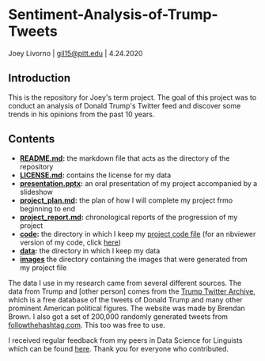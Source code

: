 # Sentiment-Analysis-of-Trump-Tweets
Joey Livorno | gil15@pitt.edu | 4.24.2020

## Introduction
This is the repository for Joey's term project. The goal of this project was to conduct an analysis of Donald Trump's Twitter feed and discover some trends in his opinions from the past 10 years.

## Contents
- **[README.md](https://github.com/Data-Science-for-Linguists-2020/Sentiment-Analysis-of-Trump-Tweets/blob/master/README.md):** the markdown file that acts as the directory of the repository
- **[LICENSE.md](https://github.com/Data-Science-for-Linguists-2020/Sentiment-Analysis-of-Trump-Tweets/blob/master/LICENSE.md):** contains the license for my data
- **[presentation.pptx](https://github.com/Data-Science-for-Linguists-2020/Sentiment-Analysis-of-Trump-Tweets/blob/master/presentation.pptx):** an oral presentation of my project accompanied by a slideshow
- **[project_plan.md](https://github.com/Data-Science-for-Linguists-2020/Sentiment-Analysis-of-Trump-Tweets/blob/master/project_plan.md):** the plan of how I will complete my project frmo beginning to end
- **[project_report.md](https://github.com/Data-Science-for-Linguists-2020/Sentiment-Analysis-of-Trump-Tweets/blob/master/project_report.md):** chronological reports of the progression of my project
- **[code](https://github.com/Data-Science-for-Linguists-2020/Sentiment-Analysis-of-Trump-Tweets/tree/master/code):** the directory in which I keep my [project code file](https://github.com/Data-Science-for-Linguists-2020/Sentiment-Analysis-of-Trump-Tweets/blob/master/code/project_code.ipynb) (for an nbviewer version of my code, click [here](https://nbviewer.jupyter.org/github.com/Data-Science-for-Linguists-2020/Sentiment-Analysis-of-Trump-Tweets/blob/master/code/project_code.ipynb))
- **[data](https://github.com/Data-Science-for-Linguists-2020/Sentiment-Analysis-of-Trump-Tweets/tree/master/data):** the directory in which I keep my data
- **[images](https://github.com/Data-Science-for-Linguists-2020/Sentiment-Analysis-of-Trump-Tweets/blob/master/images)** the directory containing the images that were generated from my project file

The data I use in my research came from several different sources. The data from Trump and [other person] comes from the [Trump Twitter Archive](http://www.trumptwitterarchive.com/archive), which is a free database of the tweets of Donald Trump and many other prominent American political figures. The website was made by Brendan Brown. I also got a set of 200,000 randomly generated tweets from [followthehashtag.com](http://followthehashtag.com). This too was free to use.

I received regular feedback from my peers in Data Science for Linguists which can be found [here](https://github.com/Data-Science-for-Linguists-2020/Class-Plaza/blob/master/guestbooks/guestbook_joey.md). Thank you for everyone who contributed.
